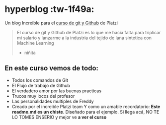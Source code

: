 # hyperblog :tw-1f49a:
Un blog Increible para el [curso de git y Github](https:/platzi.com) de Platzi
>El curso de git y Github de Platzi es lo que me hacia falta para triplicar mi salario y lanzarme a la industria del tejido de lana sintetica con Machine Learning
> - niñita

## En este curso vemos de todo:
- Todos los comandos de Git
- El Flujo de trabajo de Github
- El verdadero amor por las buenas practicas
- Trucos muy locos del profesor
- Las personalidades multiples de Freddy
- Creado por el increible Platzi team
Y como un amable recordatorio: **Este readme.md es un chiste**. Diseñado para el ejemplo. Si llega acá, NO TE LO TOMES ENSERIO y mejor ve **a ver el curso**